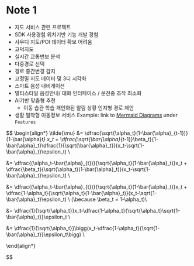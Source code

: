 # Note 1

- 지도 서비스 관련 프로젝트
- SDK 사용경험 위치기반 기능 개발 경험
- 사우디 지도/POI 데이터 확보 어려움
- 고덕지도 
- 실시간 교통번보 분석
- 다중경로 선택
- 경로 중간변경 감지
- 고정밀 지도 데이터 및 3디 시각화
- 스마트 음성 내비게이션
- 멀티스타일 음성안내/ 대화 인터페이스 / 운전중 조작 최소화
- AI기반 맞춤형 추천
	- 이동 습관 학습 개인화된 알림 상황 인지형 경로 제안
- 생활 밀착형 이동정보 서비스
Example: link to [Mermaid Diagrams](../Features/Mermaid%20Diagrams.md) under `Features`


$$
\begin{align*}
\tilde{\mu} &= \dfrac{\sqrt{\alpha_t}(1-\bar{\alpha}_{t-1})}{1-\bar{\alpha}_t} x_t + \dfrac{\sqrt{\bar{\alpha}_{t-1}}\beta_t}{1-\bar{\alpha}_t}\dfrac{1}{\sqrt{\bar{\alpha}_t}}(x_t-\sqrt{1-\bar{\alpha}_t}\epsilon_t) \\

&= \dfrac{(\alpha_t-\bar{\alpha}_{t})}{\sqrt{\alpha_t}(1-\bar{\alpha}_t)}x_t + \dfrac{\beta_t}{\sqrt{\alpha_t}(1-\bar{\alpha}_t)}(x_t-\sqrt{1-\bar{\alpha}_t}\epsilon_t) \\


&= \dfrac{(\alpha_t-\bar{\alpha}_{t})}{\sqrt{\alpha_t}(1-\bar{\alpha}_t)}x_t + \dfrac{1-\alpha_t}{\sqrt{\alpha_t}(1-\bar{\alpha}_t)}(x_t-\sqrt{1-\bar{\alpha}_t}\epsilon_t) \ (\because \beta_t = 1-\alpha_t)\\

&= \dfrac{1}{\sqrt{\alpha_t}}x_t-\dfrac{1-\alpha_t}{\sqrt{\alpha_t}\sqrt{1-\bar{\alpha}_t}}\epsilon_t \\

&= \dfrac{1}{\sqrt{\alpha_t}}\bigg(x_t-\dfrac{1-\alpha_t}{\sqrt{1-\bar{\alpha}_t}}\epsilon_t\bigg) \\

\end{align*}

$$